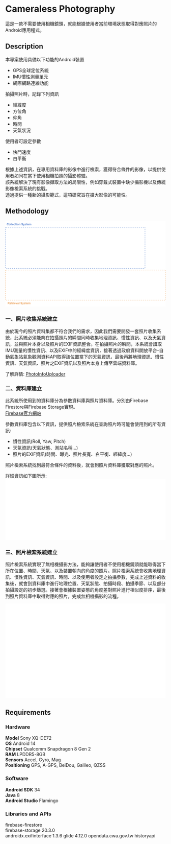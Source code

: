 # Cameraless Photography
這是一款不需要使用相機鏡頭，就能根據使用者當前環境狀態取得對應照片的Android應用程式。

## Description
本專案使用具備以下功能的Android裝置  
* GPS全球定位系統
* IMU慣性測量單元
* 網際網路連線功能

拍攝照片時，記錄下列資訊  
* 經緯度
* 方位角
* 仰角
* 時間
* 天氣狀況

使用者可設定參數  
* 快門速度
* 白平衡

根據上述資訊，在專用資料庫的影像中進行檢索，獲得符合條件的影像，以提供使用者如同在當下使用相機拍照的攝影體驗。  
該系統解決了現有影像擷取方法的局限性，例如穿戴式裝置中缺少攝影機以及傳統影像檢索系統的挑戰。  
透過提供一種新的攝影範式，這項研究旨在擴大影像的可能性。

## Methodology
![無相機攝影方法架構圖](./readmefiles/cameralessphotography_systemstructure.png)

### 一、照片收集系統建立
由於現今的照片資料集都不符合我們的需求，因此我們需要開發一套照片收集系統，此系統必須能夠在拍攝照片的瞬間同時收集地理資訊、慣性資訊、以及天氣資訊，並與照片本身以及照片的EXIF資訊整合。在拍攝照片的瞬間，本系統會讀取IMU測量的慣性資訊、以及EXIF中的經緯度資訊，接著透過政府資料開放平台-自動氣象站氣象觀測資料API取得該位置當下的天氣資訊，最後再將地理資訊、慣性資訊、天氣資訊、照片之EXIF資訊以及照片本身上傳至雲端資料庫。  

了解詳情: [PhotoInfoUploader](https://github.com/ZackChen1140/PhotoInfoUploader)
  
### 二、資料庫建立
此系統所使用到的資料庫分為參數資料庫與照片資料庫。分別由Firebase Firestore與Firebase Storage實現。  
[Firebase官方網站](https://firebase.google.com/)

參數資料庫包含以下資訊，提供照片檢索系統在查詢照片時可能會使用到的所有資訊:  
* 慣性資訊(Roll, Yaw, Pitch)
* 天氣資訊(天氣狀態、測站名稱…)
* 照片的EXIF資訊(時間、曝光、照片長寬、白平衡、經緯度…)

照片檢索系統找到最符合條件的資料後，就會到照片資料庫獲取對應的照片。  

詳細資訊如下圖所示:  
![Firestore欄位示意圖](./readmefiles/cameralessphotography_firestorefieldtable.png)


### 三、照片檢索系統建立
照片檢索系統實現了無相機攝影方法，能夠讓使用者不使用相機鏡頭就能取得當下所在位置、時間、天氣、以及裝置朝向的角度的照片。照片檢索系統會收集地理資訊、慣性資訊、天氣資訊、時間、以及使用者設定之拍攝參數，完成上述資料的收集後，就會到資料庫中進行地理位置、天氣狀態、拍攝時段、拍攝季節、以及部分拍攝設定的初步篩選。接著會根據裝置姿態的角度差對照片進行相似度排序，最後到照片資料庫中取得對應的照片，完成無相機攝影的流程。  

![照片檢索流程](./readmefiles/cameralessphotography_databasequery.drawio.png)

## Requirements
### **Hardware**
**Model** Sony XQ-DE72  
**OS** Android 14  
**Chipset** Qualcomm Snapdragon 8 Gen 2  
**RAM** LPDDR5-8GB  
**Sensors** Accel, Gyro, Mag  
**Positioning** GPS, A-GPS, BeiDou, Galileo, QZSS  

### **Software**
**Android SDK** 34  
**Java** 8  
**Android Studio** Flamingo  

### **Libraries and APIs**
firebase-firestore  
firebase-storage 20.3.0  
androidx.exifinterface 1.3.6
glide 4.12.0
opendata.cwa.gov.tw historyapi
